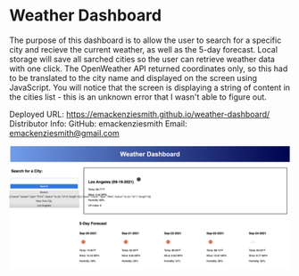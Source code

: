 # Weather Dashboard 

The purpose of this dashboard is to allow the user to search for a specific city and recieve the current weather, as well as the 5-day forecast. Local storage will save all sarched cities so the user can retrieve weather data with one click. The OpenWeather API returned coordinates only, so this had to be translated to the city name and displayed on the screen using JavaScript. You will notice that the screen is displaying a string of content in the cities list - this is an unknown error that I wasn't able to figure out. 

Deployed URL: https://emackenziesmith.github.io/weather-dashboard/ 
Distributor Info: 
    GitHub: emackenziesmith
    Email: emackenziesmith@gmail.com

![alt text](./assets/completed-dash.png "Completed weather dashboard")